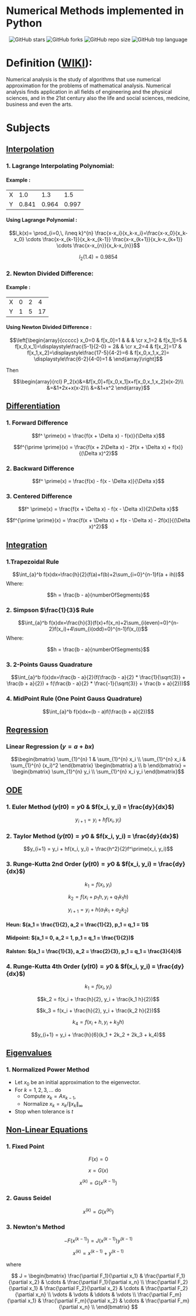 # Numerical Methods implemented in Python
<div align="center">

![GitHub stars](https://img.shields.io/github/stars/michaelehab/Numerical-Methods?style=plastic)
![GitHub forks](https://img.shields.io/github/forks/michaelehab/Numerical-Methods?style=plastic)
![GitHub repo size](https://img.shields.io/github/repo-size/michaelehab/Numerical-Methods?style=plastic)
![GitHub top language](https://img.shields.io/github/languages/top/michaelehab/Numerical-Methods?style=plastic)
</div>

# Definition (<a href="https://en.wikipedia.org/wiki/Numerical_analysis">WIKI</a>):
Numerical analysis is the study of algorithms that use numerical approximation for the problems of mathematical analysis. Numerical analysis finds application in all fields of engineering and the physical sciences, and in the 21st century also the life and social sciences, medicine, business and even the arts.

# Subjects
## <a href="./interpolation.py">Interpolation</a>
### 1. Lagrange Interpolating Polynomial:
#### Example : 
<table align="center">
  <tr>
    <td>X</td> 
    <td>1.0</td>
    <td>1.3</td>
    <td>1.5</td>
  </tr>
  <tr>
    <td>Y</td>
    <td>0.841</td>
    <td>0.964</td>
    <td>0.997</td>
  </tr>
</table>

#### Using Lagrange Polynomial :
$$l_k(x)= \prod_{i=0,\, i\neq k}^{n} \frac{x-x_i}{x_k-x_i}=\frac{x-x_0}{x_k-x_0} \cdots \frac{x-x_{k-1}}{x_k-x_{k-1}} \frac{x-x_{k+1}}{x_k-x_{k+1}} \cdots \frac{x-x_{n}}{x_k-x_{n}}$$

$$l_2(1.4)=0.9854$$

### 2. Newton Divided Difference:
#### Example : 
<table align="center">
  <tr>
    <td>X</td> 
    <td>0</td>
    <td>2</td>
    <td>4</td>
  </tr>
  <tr>
    <td>Y</td>
    <td>1</td>
    <td>5</td>
    <td>17</td>
  </tr>
</table>

#### Using Newton Divided Difference :
$$\left[\begin{array}{ccccc}
x_0=0 & f[x_0]=1  &                  & & \cr
x_1=2 & f[x_1]=5   & f[x_0,x_1]=\displaystyle\frac{5-1}{2-0} = 2& & \cr
x_2=4 & f[x_2]=17 & f[x_1,x_2]=\displaystyle\frac{17-5}{4-2}=6  &  f[x_0,x_1,x_2]=
\displaystyle\frac{6-2}{4-0}=1
  & 
\end{array}\right]$$

Then

$$\begin{array}{rcl}
P_2(x)&=&f[x_0]+f[x_0,x_1]x+f[x_0,x_1,x_2]x(x-2)\\
&=&1+2x+x(x-2)\\
&=&1+x^2
\end{array}$$

## <a href="./differentiation.py">Differentiation</a>
### 1. Forward Difference
$$f^ \prime(x) = \frac{f(x + \Delta x) - f(x)}{\Delta x}$$

$$f^{\prime \prime}(x) = \frac{f(x + 2\Delta x) - 2f(x + \Delta x) + f(x)}{(\Delta x)^2}$$

### 2. Backward Difference
$$f^ \prime(x) = \frac{f(x) - f(x - \Delta x)}{\Delta x}$$

### 3. Centered Difference
$$f^ \prime(x) = \frac{f(x + \Delta x) - f(x - \Delta x)}{2\Delta x}$$

$$f^{\prime \prime}(x) = \frac{f(x + \Delta x) + f(x - \Delta x) - 2f(x)}{(\Delta x)^2}$$
## <a href="./integration.py">Integration</a>
### 1.Trapezoidal Rule
$$\int_{a}^b f(x)dx=\frac{h}{2}(f(a)+f(b)+2\sum_{i=0}^{n-1}f(a + ih))$$
Where:

$$h = \frac{b - a}{numberOfSegments}$$

### 2. Simpson $\frac{1}{3}$ Rule
$$\int_{a}^b f(x)dx=\frac{h}{3}(f(x)+f(x_n)+2\sum_{i(even)=0}^{n-2}f(x_i)+4\sum_{i(odd)=0}^{n-1}f(x_i))$$
Where:

$$h = \frac{b - a}{numberOfSegments}$$

### 3. 2-Points Gauss Quadrature
$$\int_{a}^b f(x)dx=\frac{b - a}{2}(f(\frac{b - a}{2} * \frac{1}{\sqrt{3}} + \frac{b + a}{2}) + f(\frac{b - a}{2} * \frac{-1}{\sqrt{3}} + \frac{b + a}{2}))$$

### 4. MidPoint Rule (One Point Gauss Quadrature)
$$\int_{a}^b f(x)dx=(b - a)f(\frac{b + a}{2})$$

## <a href="./regression.py">Regression</a>
### Linear Regression ($y = a + bx$)

$$\begin{bmatrix}
\sum_{1}^{n} 1 & \sum_{1}^{n} x_i \\
\sum_{1}^{n} x_i & \sum_{1}^{n} (x_i)^2
\end{bmatrix}
\begin{bmatrix}
a \\
b
\end{bmatrix} =
\begin{bmatrix}
\sum_{1}^{n} y_i \\
\sum_{1}^{n} x_i y_i
\end{bmatrix}$$
## <a href="./ode.py">ODE</a>
### 1. Euler Method ($y(t0) = y0$ & $f(x_i, y_i) = \frac{dy}{dx}$)
$$y_{i+1} = y_i + hf(x_i, y_i)$$

### 2. Taylor Method ($y(t0) = y0$ & $f(x_i, y_i) = \frac{dy}{dx}$)
$$y_{i+1} = y_i + hf(x_i, y_i) + \frac{h^2}{2}f^\prime(x_i, y_i)$$

### 3. Runge-Kutta 2nd Order ($y(t0) = y0$ & $f(x_i, y_i) = \frac{dy}{dx}$)
$$k_1 = f(x_i, y_i)$$

$$k_2 = f(x_i + p_1h, y_i + q_1 k_1 h)$$

$$y_{i+1} = y_i + h(a_1 k_1 + a_2 k_2)$$
#### Heun: $(a_1 = \frac{1}{2}, a_2 = \frac{1}{2}, p_1 = q_1 = 1)$
#### Midpoint: $(a_1 = 0, a_2 = 1, p_1 = q_1 = \frac{1}{2})$
#### Ralston: $(a_1 = \frac{1}{3}, a_2 = \frac{2}{3}, p_1 = q_1 = \frac{3}{4})$

### 4. Runge-Kutta 4th Order ($y(t0) = y0$ & $f(x_i, y_i) = \frac{dy}{dx}$)
$$k_1 = f(x_i, y_i)$$

$$k_2 = f(x_i + \frac{h}{2}, y_i + \frac{k_1 h}{2})$$

$$k_3 = f(x_i + \frac{h}{2}, y_i + \frac{k_2 h}{2})$$

$$k_4 = f(x_i + h, y_i + k_3 h)$$

$$y_{i+1} = y_i + \frac{h}{6}(k_1 + 2k_2 + 2k_3 + k_4)$$
## <a href="./eigenvalues.py">Eigenvalues</a>
### 1. Normalized Power Method
* Let $x_0$ be an initial approximation to the eigenvector.
* For $k=1,2,3,\ldots$ do
  * Compute $x_k=Ax_{k-1}$,
  * Normalize $x_k=x_k/\|x_k\|_\infty$
* Stop when tolerance is $t$
  
## <a href="./nonlinear.py">Non-Linear Equations</a>
### 1. Fixed Point
$$F(x) = 0$$

$$x = G(x)$$

$$x^{(k)} = G(x^{(k -1)})$$

### 2. Gauss Seidel
$$x^{(k)} = G(x^{(k)})$$

### 3. Newton's Method
$$-F(x^{(k - 1)}) = J(x^{(k - 1)})y^{(k - 1)}$$

$$x^{(k)} = x^{(k - 1)} + y^{(k - 1)}$$

where

$$
J =
\begin{bmatrix}
  \frac{\partial F_1}{\partial x_1} & \frac{\partial F_1}{\partial x_2} & \cdots & \frac{\partial F_1}{\partial x_n} \\
  \frac{\partial F_2}{\partial x_1} & \frac{\partial F_2}{\partial x_2} & \cdots & \frac{\partial F_2}{\partial x_n} \\
  \vdots & \vdots & \ddots & \vdots \\
  \frac{\partial F_m}{\partial x_1} & \frac{\partial F_m}{\partial x_2} & \cdots & \frac{\partial F_m}{\partial x_n} \\
\end{bmatrix}
$$
